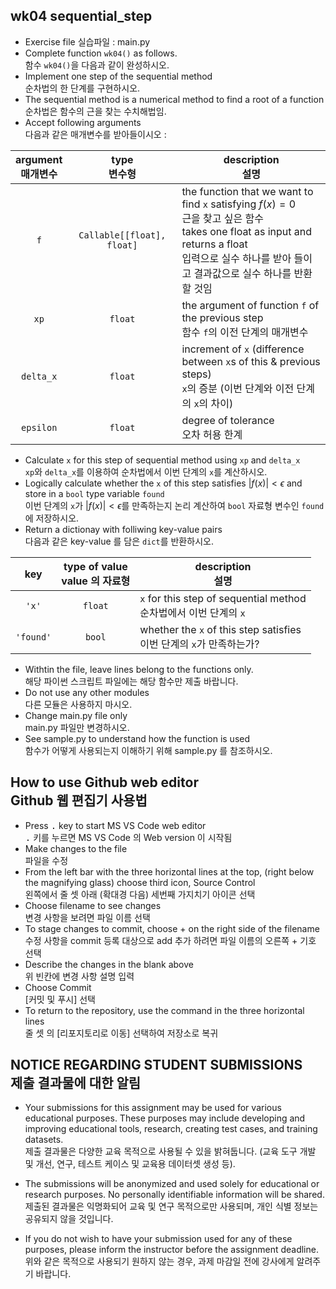 ## wk04 sequential_step

* Exercise file 실습파일 : main.py
* Complete function `wk04()` as follows.<br>함수 `wk04()`을 다음과 같이 완성하시오.
* Implement one step of the sequential method<br>순차법의 한 단계를 구현하시오.
* The sequential method is a numerical method to find a root of a function<br>순차법은 함수의 근을 찾는 수치해법임.
* Accept following arguments<br>다음과 같은 매개변수를 받아들이시오 :

argument<br>매개변수 | type<br>변수형 | description<br>설명
:-----:|:-----:|-----
`f` | `Callable[[float], float]` | the function that we want to find `x` satisfying $f(x)=0$<br>근을 찾고 싶은 함수<br>takes one float as input and returns a float<br>입력으로 실수 하나를 받아 들이고 결과값으로 실수 하나를 반환할 것임
`xp` | `float` | the argument of function `f` of the previous step<br>함수 `f`의 이전 단계의 매개변수
`delta_x` | `float` | increment of `x` (difference between `x`s of this & previous steps)<br>`x`의 증분 (이번 단계와 이전 단계의 `x`의 차이)
`epsilon` | `float` | degree of tolerance<br>오차 허용 한계

* Calculate `x` for this step of sequential method using `xp` and `delta_x`<br>`xp`와 `delta_x`를 이용하여 순차법에서 이번 단계의 `x`를 계산하시오.
* Logically calculate whether the `x` of this step satisfies $|f(x)| < \epsilon$ and store in a `bool` type variable `found`<br>이번 단계의 `x`가 $|f(x)| < \epsilon$를 만족하는지 논리 계산하여 `bool` 자료형 변수인 `found`에 저장하시오.
* Return a dictionay with folliwing key-value pairs<br>다음과 같은 key-value 를 담은 `dict`를 반환하시오.

key | type of value<br>value 의 자료형 | description<br>설명
:-----:|:-----:|-----
`'x'` | `float` | `x` for this step of sequential method<br>순차법에서 이번 단계의 `x`
`'found'` | `bool` | whether the `x` of this step satisfies<br>이번 단계의 `x`가 만족하는가?

* Withtin the file, leave lines belong to the functions only.<br>해당 파이썬 스크립트 파일에는 해당 함수만 제출 바랍니다.
* Do not use any other modules<br>다른 모듈은 사용하지 마시오.
* Change main.py file only<br>main.py 파일만 변경하시오.
* See sample.py to understand how the function is used<br>함수가 어떻게 사용되는지 이해하기 위해 sample.py 를 참조하시오.

## How to use Github web editor<br>Github 웹 편집기 사용법
* Press <kbd>.</kbd> key to start MS VS Code web editor<br><kbd>.</kbd> 키를 누르면 MS VS Code 의 Web version 이 시작됨
* Make changes to the file<br>파일을 수정
* From the left bar with the three horizontal lines at the top, (right below the magnifying glass) choose third icon, Source Control<br>왼쪽에서 줄 셋 아래 (확대경 다음) 세번째 가지치기 아이콘 선택
* Choose filename to see changes<br>변경 사항을 보려면 파일 이름 선택
* To stage changes to commit, choose + on the right side of the filename <br>수정 사항을 commit 등록 대상으로 add 추가 하려면 파일 이름의 오른쪽 + 기호 선택
* Describe the changes in the blank above<br>위 빈칸에 변경 사항 설명 입력
* Choose Commit<br>[커밋 및 푸시] 선택
* To return to the repository, use the command in the three horizontal lines<br>줄 셋 의 [리포지토리로 이동] 선택하여 저장소로 복귀

## NOTICE REGARDING STUDENT SUBMISSIONS<br>제출 결과물에 대한 알림

* Your submissions for this assignment may be used for various educational purposes. These purposes may include developing and improving educational tools, research, creating test cases, and training datasets.<br>제출 결과물은 다양한 교육 목적으로 사용될 수 있을 밝혀둡니다. (교육 도구 개발 및 개선, 연구, 테스트 케이스 및 교육용 데이터셋 생성 등).

* The submissions will be anonymized and used solely for educational or research purposes. No personally identifiable information will be shared.<br>제출된 결과물은 익명화되어 교육 및 연구 목적으로만 사용되며, 개인 식별 정보는 공유되지 않을 것입니다.

* If you do not wish to have your submission used for any of these purposes, please inform the instructor before the assignment deadline.<br>위와 같은 목적으로 사용되기 원하지 않는 경우, 과제 마감일 전에 강사에게 알려주기 바랍니다.
